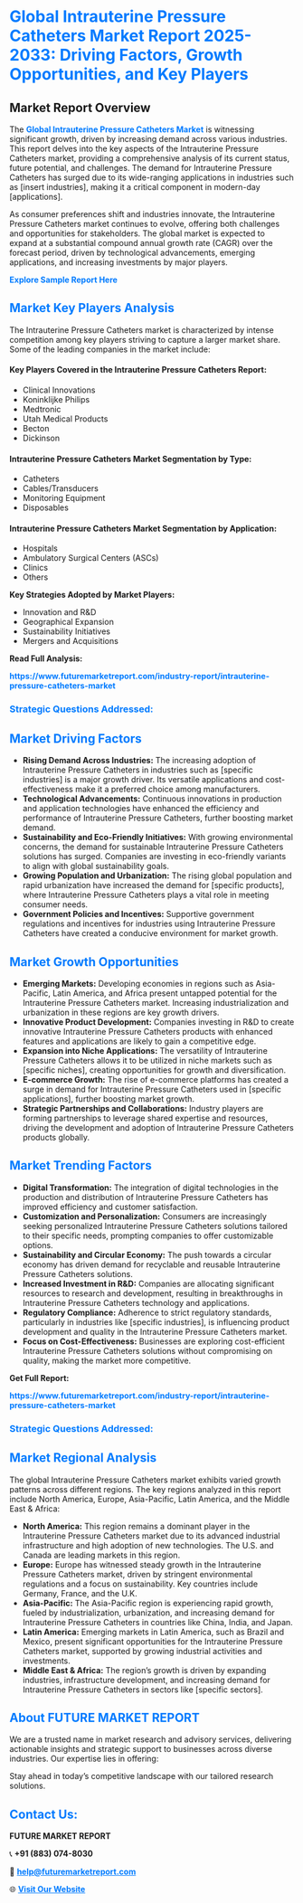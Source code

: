 <h1 style="color: #007BFF;">Global Intrauterine Pressure Catheters Market Report 2025-2033: Driving Factors, Growth Opportunities, and Key Players</h1>

<section id="overview">
<h2>Market Report Overview</h2>
<p>The <a href="https://www.futuremarketreport.com/industry-report/intrauterine-pressure-catheters-market" style="color: #007BFF; text-decoration: none;"><strong>Global Intrauterine Pressure Catheters Market</strong></a> is witnessing significant growth, driven by increasing demand across various industries. This report delves into the key aspects of the Intrauterine Pressure Catheters market, providing a comprehensive analysis of its current status, future potential, and challenges. The demand for Intrauterine Pressure Catheters has surged due to its wide-ranging applications in industries such as [insert industries], making it a critical component in modern-day [applications].</p>
<p>As consumer preferences shift and industries innovate, the Intrauterine Pressure Catheters market continues to evolve, offering both challenges and opportunities for stakeholders. The global market is expected to expand at a substantial compound annual growth rate (CAGR) over the forecast period, driven by technological advancements, emerging applications, and increasing investments by major players.</p>
</section>

<section id="overview">
<p><a href="https://www.futuremarketreport.com/request-sample/reportId=46612" style="color: #007BFF; text-decoration: none;"><strong>Explore Sample Report Here</strong></a></p>
</section>

<section id="key-players">
<h2 style="color: #007BFF;">Market Key Players Analysis</h2>
<p>The Intrauterine Pressure Catheters market is characterized by intense competition among key players striving to capture a larger market share. Some of the leading companies in the market include:</p>
<h4>Key Players Covered in the Intrauterine Pressure Catheters Report:</h4>
<ul><li>Clinical Innovations</li><li>Koninklijke Philips</li><li>Medtronic</li><li>Utah Medical Products</li><li>Becton</li><li>Dickinson</li></ul>
<h4>Intrauterine Pressure Catheters Market Segmentation by Type:</h4>
<ul><li>Catheters</li><li>Cables/Transducers</li><li>Monitoring Equipment</li><li>Disposables</li></ul>

<h4>Intrauterine Pressure Catheters Market Segmentation by Application:</h4>
<ul><li>Hospitals</li><li>Ambulatory Surgical Centers (ASCs)</li><li>Clinics</li><li>Others</li></ul>
<p><strong>Key Strategies Adopted by Market Players:</strong></p>
<ul>
<li>Innovation and R&D</li>
<li>Geographical Expansion</li>
<li>Sustainability Initiatives</li>
<li>Mergers and Acquisitions</li>
</ul>
</section>

<section>
<p><strong>Read Full Analysis: </strong></p><a href="https://www.futuremarketreport.com/industry-report/intrauterine-pressure-catheters-market" style="color: #007BFF; text-decoration: none;"><strong>https://www.futuremarketreport.com/industry-report/intrauterine-pressure-catheters-market</strong></a>
<h3 style="color: #007BFF;">Strategic Questions Addressed:</h3>
</section>

<section id="driving-factors">
<h2 style="color: #007BFF;">Market Driving Factors</h2>
<ul>
<li><strong>Rising Demand Across Industries:</strong> The increasing adoption of Intrauterine Pressure Catheters in industries such as [specific industries] is a major growth driver. Its versatile applications and cost-effectiveness make it a preferred choice among manufacturers.</li>
<li><strong>Technological Advancements:</strong> Continuous innovations in production and application technologies have enhanced the efficiency and performance of Intrauterine Pressure Catheters, further boosting market demand.</li>
<li><strong>Sustainability and Eco-Friendly Initiatives:</strong> With growing environmental concerns, the demand for sustainable Intrauterine Pressure Catheters solutions has surged. Companies are investing in eco-friendly variants to align with global sustainability goals.</li>
<li><strong>Growing Population and Urbanization:</strong> The rising global population and rapid urbanization have increased the demand for [specific products], where Intrauterine Pressure Catheters plays a vital role in meeting consumer needs.</li>
<li><strong>Government Policies and Incentives:</strong> Supportive government regulations and incentives for industries using Intrauterine Pressure Catheters have created a conducive environment for market growth.</li>
</ul>
</section>

<section id="growth-opportunities">
<h2 style="color: #007BFF;">Market Growth Opportunities</h2>
<ul>
<li><strong>Emerging Markets:</strong> Developing economies in regions such as Asia-Pacific, Latin America, and Africa present untapped potential for the Intrauterine Pressure Catheters market. Increasing industrialization and urbanization in these regions are key growth drivers.</li>
<li><strong>Innovative Product Development:</strong> Companies investing in R&D to create innovative Intrauterine Pressure Catheters products with enhanced features and applications are likely to gain a competitive edge.</li>
<li><strong>Expansion into Niche Applications:</strong> The versatility of Intrauterine Pressure Catheters allows it to be utilized in niche markets such as [specific niches], creating opportunities for growth and diversification.</li>
<li><strong>E-commerce Growth:</strong> The rise of e-commerce platforms has created a surge in demand for Intrauterine Pressure Catheters used in [specific applications], further boosting market growth.</li>
<li><strong>Strategic Partnerships and Collaborations:</strong> Industry players are forming partnerships to leverage shared expertise and resources, driving the development and adoption of Intrauterine Pressure Catheters products globally.</li>
</ul>
</section>

<section id="trending-factors">
<h2 style="color: #007BFF;">Market Trending Factors</h2>
<ul>
<li><strong>Digital Transformation:</strong> The integration of digital technologies in the production and distribution of Intrauterine Pressure Catheters has improved efficiency and customer satisfaction.</li>
<li><strong>Customization and Personalization:</strong> Consumers are increasingly seeking personalized Intrauterine Pressure Catheters solutions tailored to their specific needs, prompting companies to offer customizable options.</li>
<li><strong>Sustainability and Circular Economy:</strong> The push towards a circular economy has driven demand for recyclable and reusable Intrauterine Pressure Catheters solutions.</li>
<li><strong>Increased Investment in R&D:</strong> Companies are allocating significant resources to research and development, resulting in breakthroughs in Intrauterine Pressure Catheters technology and applications.</li>
<li><strong>Regulatory Compliance:</strong> Adherence to strict regulatory standards, particularly in industries like [specific industries], is influencing product development and quality in the Intrauterine Pressure Catheters market.</li>
<li><strong>Focus on Cost-Effectiveness:</strong> Businesses are exploring cost-efficient Intrauterine Pressure Catheters solutions without compromising on quality, making the market more competitive.</li>
</ul>
</section>

<section>
<p><strong>Get Full Report: </strong></p><a href="https://www.futuremarketreport.com/industry-report/intrauterine-pressure-catheters-market" style="color: #007BFF; text-decoration: none;"><strong>https://www.futuremarketreport.com/industry-report/intrauterine-pressure-catheters-market</strong></a>
<h3 style="color: #007BFF;">Strategic Questions Addressed:</h3>
</section>


<section id="regional-analysis">
<h2 style="color: #007BFF;">Market Regional Analysis</h2>
<p>The global Intrauterine Pressure Catheters market exhibits varied growth patterns across different regions. The key regions analyzed in this report include North America, Europe, Asia-Pacific, Latin America, and the Middle East & Africa:</p>
<ul>
<li><strong>North America:</strong> This region remains a dominant player in the Intrauterine Pressure Catheters market due to its advanced industrial infrastructure and high adoption of new technologies. The U.S. and Canada are leading markets in this region.</li>
<li><strong>Europe:</strong> Europe has witnessed steady growth in the Intrauterine Pressure Catheters market, driven by stringent environmental regulations and a focus on sustainability. Key countries include Germany, France, and the U.K.</li>
<li><strong>Asia-Pacific:</strong> The Asia-Pacific region is experiencing rapid growth, fueled by industrialization, urbanization, and increasing demand for Intrauterine Pressure Catheters in countries like China, India, and Japan.</li>
<li><strong>Latin America:</strong> Emerging markets in Latin America, such as Brazil and Mexico, present significant opportunities for the Intrauterine Pressure Catheters market, supported by growing industrial activities and investments.</li>
<li><strong>Middle East & Africa:</strong> The region’s growth is driven by expanding industries, infrastructure development, and increasing demand for Intrauterine Pressure Catheters in sectors like [specific sectors].</li>
</ul>
</section>

<footer>
<h2 style="color: #007BFF;">About FUTURE MARKET REPORT</h2>
<p>We are a trusted name in market research and advisory services, delivering actionable insights and strategic support to businesses across diverse industries. Our expertise lies in offering:</p>

<p>Stay ahead in today’s competitive landscape with our tailored research solutions.</p>

<h2 style="color: #007BFF;">Contact Us:</h2>
<p><strong>FUTURE MARKET REPORT</strong></p>
<p>📞 <strong>+91 (883) 074-8030</strong></p>
<p>📧 <strong><a href="mailto:help@futuremarketreport.com" style="color: #007BFF;">help@futuremarketreport.com</a></strong></p>
<p>🌐 <strong><a href="https://www.futuremarketreport.com/" style="color: #007BFF;">Visit Our Website</a></strong></p>
</footer>